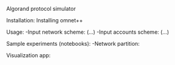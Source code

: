 Algorand protocol simulator

Installation:
Installing omnet++

Usage:
    -Input network scheme:
    (...)
    -Input accounts scheme:
    (...)

Sample experiments (notebooks):
-Network partition:


Visualization app: